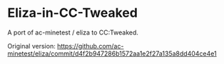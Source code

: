 # Eliza-in-CC-Tweaked
A port of  ac-minetest / eliza to CC:Tweaked.

Original version: https://github.com/ac-minetest/eliza/commit/d4f2b947286b1572aa1e2f27a135a8dd404ce4e1
